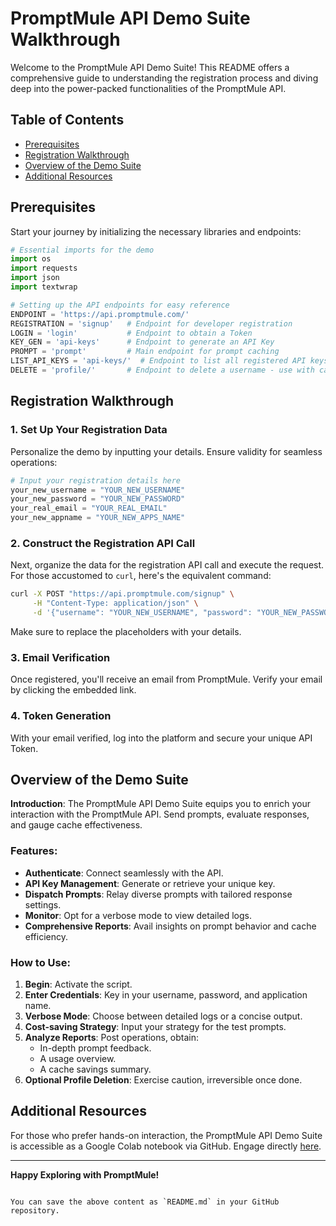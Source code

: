 # PromptMule API Demo Suite Walkthrough

Welcome to the PromptMule API Demo Suite! This README offers a comprehensive guide to understanding the registration process and diving deep into the power-packed functionalities of the PromptMule API.

## Table of Contents

- [Prerequisites](#prerequisites)
- [Registration Walkthrough](#registration-walkthrough)
- [Overview of the Demo Suite](#overview-of-the-demo-suite)
- [Additional Resources](#additional-resources)

## Prerequisites

Start your journey by initializing the necessary libraries and endpoints:

```python
# Essential imports for the demo
import os
import requests
import json
import textwrap

# Setting up the API endpoints for easy reference
ENDPOINT = 'https://api.promptmule.com/'
REGISTRATION = 'signup'   # Endpoint for developer registration
LOGIN = 'login'           # Endpoint to obtain a Token
KEY_GEN = 'api-keys'      # Endpoint to generate an API Key
PROMPT = 'prompt'         # Main endpoint for prompt caching
LIST_API_KEYS = 'api-keys/'  # Endpoint to list all registered API keys and their app names
DELETE = 'profile/'       # Endpoint to delete a username - use with caution!
```

## Registration Walkthrough

### 1. Set Up Your Registration Data

Personalize the demo by inputting your details. Ensure validity for seamless operations:

```python
# Input your registration details here
your_new_username = "YOUR_NEW_USERNAME"
your_new_password = "YOUR_NEW_PASSWORD"
your_real_email = "YOUR_REAL_EMAIL"
your_new_appname = "YOUR_NEW_APPS_NAME"
```

### 2. Construct the Registration API Call

Next, organize the data for the registration API call and execute the request. For those accustomed to `curl`, here's the equivalent command:

```bash
curl -X POST "https://api.promptmule.com/signup" \
     -H "Content-Type: application/json" \
     -d '{"username": "YOUR_NEW_USERNAME", "password": "YOUR_NEW_PASSWORD", "email": "YOUR_REAL_EMAIL"}'
```

Make sure to replace the placeholders with your details.

### 3. Email Verification

Once registered, you'll receive an email from PromptMule. Verify your email by clicking the embedded link.

### 4. Token Generation

With your email verified, log into the platform and secure your unique API Token.

## Overview of the Demo Suite

**Introduction**: The PromptMule API Demo Suite equips you to enrich your interaction with the PromptMule API. Send prompts, evaluate responses, and gauge cache effectiveness.

### Features:

- **Authenticate**: Connect seamlessly with the API.
- **API Key Management**: Generate or retrieve your unique key.
- **Dispatch Prompts**: Relay diverse prompts with tailored response settings.
- **Monitor**: Opt for a verbose mode to view detailed logs.
- **Comprehensive Reports**: Avail insights on prompt behavior and cache efficiency.

### How to Use:

1. **Begin**: Activate the script.
2. **Enter Credentials**: Key in your username, password, and application name.
3. **Verbose Mode**: Choose between detailed logs or a concise output.
4. **Cost-saving Strategy**: Input your strategy for the test prompts.
5. **Analyze Reports**: Post operations, obtain:
    - In-depth prompt feedback.
    - A usage overview.
    - A cache savings summary.
6. **Optional Profile Deletion**: Exercise caution, irreversible once done.

## Additional Resources

For those who prefer hands-on interaction, the PromptMule API Demo Suite is accessible as a Google Colab notebook via GitHub. Engage directly [here](https://colab.research.google.com/github/promptmule4real/demo/blob/main/promptmule_api_key_gen_demo.ipynb).

---

**Happy Exploring with PromptMule!**
```

You can save the above content as `README.md` in your GitHub repository.
